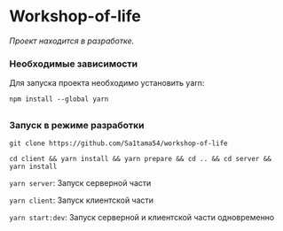 # Workshop-of-life

_Проект находится в разработке._

### Необходимые зависимости
Для запуска проекта необходимо установить yarn:

`npm install --global yarn`

##

### Запуск в режиме разработки

```shell
git clone https://github.com/Sa1tama54/workshop-of-life

cd client && yarn install && yarn prepare && cd .. && cd server && yarn install
```

`yarn server`: Запуск серверной части

`yarn client`: Запуск клиентской части

`yarn start:dev`: Запуск серверной и клиентской части одновременно
